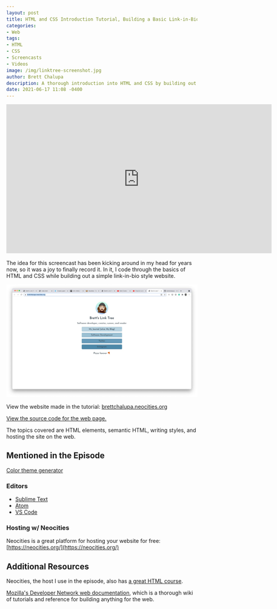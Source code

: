 ```yaml
---
layout: post
title: HTML and CSS Introduction Tutorial, Building a Basic Link-in-Bio Website
categories:
- Web
tags:
- HTML
- CSS
- Screencasts
- Videos
image: /img/linktree-screenshot.jpg
author: Brett Chalupa
description: A thorough introduction into HTML and CSS by building out a link-in-bio website.
date: 2021-06-17 11:08 -0400
---
```


<iframe width="700" height="393" src="https://www.youtube.com/embed/q6P-CJ4cPMQ" title="YouTube video player" frameborder="0" allow="accelerometer; autoplay; clipboard-write; encrypted-media; gyroscope; picture-in-picture" allowfullscreen></iframe>

The idea for this screencast has been kicking around in my head for years now, so it was a joy to finally record it. In it, I code through the basics of HTML and CSS while building out a simple link-in-bio style website.

[![Screenshot of the webpage of the final result of the tutorial](./img/linktree-screenshot.jpg)](https://brettchalupa.neocities.org)

View the website made in the tutorial: [brettchalupa.neocities.org](https://brettchalupa.neocities.org/)

[View the source code for the web page.](https://github.com/brettchalupa/screencasts/blob/master/linktree/index.html)

The topics covered are HTML elements, semantic HTML, writing styles, and hosting the site on the web.

## Mentioned in the Episode

[Color theme generator](https://coolors.co/)

### Editors

- [Sublime Text](https://www.sublimetext.com/)
- [Atom](https://atom.io/)
- [VS Code](https://code.visualstudio.com/)

### Hosting w/ Neocities

Neocities is a great platform for hosting your website for free:
[https://neocities.org/](https://neocities.org/)

## Additional Resources

Neocities, the host I use in the episode, also has [a great HTML
course](https://neocities.org/tutorials).

[Mozilla's Developer Network web
documentation](https://developer.mozilla.org/en-US/), which is a thorough wiki
of tutorials and reference for building anything for the web.
